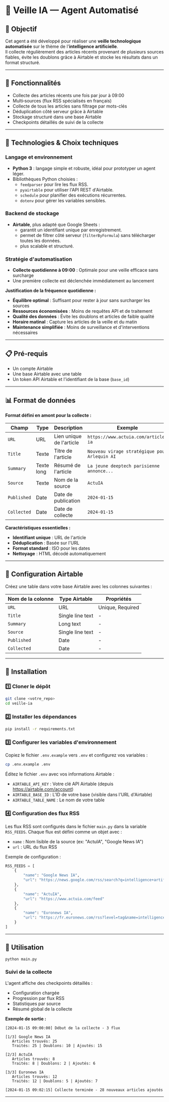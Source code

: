 # 🤖 Veille IA — Agent Automatisé

## 🎯 Objectif

Cet agent a été développé pour réaliser une **veille technologique automatisée** sur le thème de l'**intelligence artificielle**.  
Il collecte régulièrement des articles récents provenant de plusieurs sources fiables, évite les doublons grâce à Airtable et stocke les résultats dans un format structuré.

---

## 🚀 Fonctionnalités

- Collecte des articles récents une fois par jour à 09:00
- Multi‑sources (flux RSS spécialisés en français)
- Collecte de tous les articles sans filtrage par mots-clés
- Déduplication côté serveur grâce à Airtable
- Stockage structuré dans une base Airtable
- Checkpoints détaillés de suivi de la collecte

---

## 🧰 Technologies & Choix techniques

### Langage et environnement
- **Python 3** : langage simple et robuste, idéal pour prototyper un agent léger.
- Bibliothèques Python choisies :
  - `feedparser` pour lire les flux RSS.
  - `pyairtable` pour utiliser l'API REST d'Airtable.
  - `schedule` pour planifier des exécutions récurrentes.
  - `dotenv` pour gérer les variables sensibles.

### Backend de stockage
- **Airtable**, plus adapté que Google Sheets :
  - garantit un identifiant unique par enregistrement.
  - permet de filtrer côté serveur (`filterByFormula`) sans télécharger toutes les données.
  - plus scalable et structuré.

### Stratégie d'automatisation
- **Collecte quotidienne à 09:00** : Optimale pour une veille efficace sans surcharge
- Une première collecte est déclenchée immédiatement au lancement

**Justification de la fréquence quotidienne :**
- **Équilibre optimal** : Suffisant pour rester à jour sans surcharger les sources
- **Ressources économisées** : Moins de requêtes API et de traitement
- **Qualité des données** : Évite les doublons et articles de faible qualité
- **Horaire matinal** : Capture les articles de la veille et du matin
- **Maintenance simplifiée** : Moins de surveillance et d'interventions nécessaires

---

## 📋 Pré‑requis

- Un compte Airtable
- Une base Airtable avec une table
- Un token API Airtable et l'identifiant de la base (`base_id`)

---

## 📊 Format de données

**Format défini en amont pour la collecte :**

| Champ | Type | Description | Exemple |
|-------|------|-------------|---------|
| `URL` | URL | Lien unique de l'article | `https://www.actuia.com/article-ia` |
| `Title` | Texte | Titre de l'article | `Nouveau virage stratégique pour Arlequin AI` |
| `Summary` | Texte long | Résumé de l'article | `La jeune deeptech parisienne annonce...` |
| `Source` | Texte | Nom de la source | `ActuIA` |
| `Published` | Date | Date de publication | `2024-01-15` |
| `Collected` | Date | Date de collecte | `2024-01-15` |

**Caractéristiques essentielles :**
- **Identifiant unique** : URL de l'article
- **Déduplication** : Basée sur l'URL
- **Format standard** : ISO pour les dates
- **Nettoyage** : HTML décodé automatiquement

---

## 🔷 Configuration Airtable

Créez une table dans votre base Airtable avec les colonnes suivantes :

| Nom de la colonne | Type Airtable | Propriétés |
|-------------------|---------------|------------|
| `URL` | URL | Unique, Required |
| `Title` | Single line text | - |
| `Summary` | Long text | - |
| `Source` | Single line text | - |
| `Published` | Date | - |
| `Collected` | Date | - |

---

## 🔧 Installation

### 1️⃣ Cloner le dépôt
```bash
git clone <votre_repo>
cd veille-ia
```

### 2️⃣ Installer les dépendances
```bash
pip install -r requirements.txt
```

### 3️⃣ Configurer les variables d'environnement
Copiez le fichier `.env.example` vers `.env` et configurez vos variables :

```bash
cp .env.example .env
```

Éditez le fichier `.env` avec vos informations Airtable :
- `AIRTABLE_API_KEY` : Votre clé API Airtable (depuis https://airtable.com/account)
- `AIRTABLE_BASE_ID` : L'ID de votre base (visible dans l'URL d'Airtable)
- `AIRTABLE_TABLE_NAME` : Le nom de votre table

### 4️⃣ Configuration des flux RSS

Les flux RSS sont configurés dans le fichier `main.py` dans la variable `RSS_FEEDS`. Chaque flux est défini comme un objet avec :
- `name` : Nom lisible de la source (ex: "ActuIA", "Google News IA")
- `url` : URL du flux RSS

Exemple de configuration :
```python
RSS_FEEDS = [
    {
        "name": "Google News IA",
        "url": "https://news.google.com/rss/search?q=intelligence+artificielle&hl=fr&gl=FR&ceid=FR:fr"
    },
    {
        "name": "ActuIA",
        "url": "https://www.actuia.com/feed"
    },
    {
        "name": "Euronews IA",
        "url": "https://fr.euronews.com/rss?level=tag&name=intelligence-artificielle"
    }
]
```

---

## 🚀 Utilisation

```bash
python main.py
```

### Suivi de la collecte
L'agent affiche des checkpoints détaillés :
- Configuration chargée
- Progression par flux RSS
- Statistiques par source
- Résumé global de la collecte

**Exemple de sortie :**
```
[2024-01-15 09:00:00] Début de la collecte - 3 flux

[1/3] Google News IA
   Articles trouvés: 25
   Traités: 25 | Doublons: 10 | Ajoutés: 15

[2/3] ActuIA
   Articles trouvés: 8
   Traités: 8 | Doublons: 2 | Ajoutés: 6

[3/3] Euronews IA
   Articles trouvés: 12
   Traités: 12 | Doublons: 5 | Ajoutés: 7

[2024-01-15 09:02:15] Collecte terminée - 28 nouveaux articles ajoutés
```

---